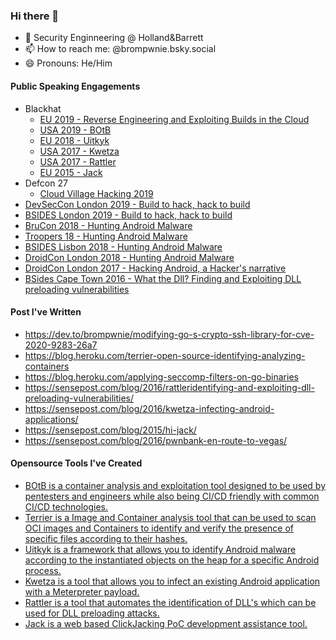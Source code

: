 ### Hi there 👋

- 🔭 Security Enginneering @ Holland&Barrett
- 📫 How to reach me: @brompwnie.bsky.social
- 😄 Pronouns: He/Him

#### Public Speaking Engagements

- Blackhat 
  - [EU 2019 - Reverse Engineering and Exploiting Builds in the Cloud](https://www.blackhat.com/eu-19/briefings/schedule/#reverse-engineering-and-exploiting-builds-in-the-cloud-17287)
  - [USA 2019 - BOtB](https://www.blackhat.com/us-19/arsenal/schedule/index.html#break-out-the-box-botb-container-analysis-exploitation-and-cicd-tool-14988)
  - [EU 2018 - Uitkyk](https://www.blackhat.com/eu-18/arsenal/schedule/index.html#uitkyk-identifying-malware-via-runtime-memory-analysis-12569)
  - [USA 2017 - Kwetza](https://www.blackhat.com/us-17/arsenal/schedule/#kwetza-7994)
  - [USA 2017 - Rattler](https://www.blackhat.com/us-17/arsenal/schedule/#rattler-7993)
  - [EU 2015 - Jack](https://www.blackhat.com/eu-15/arsenal.html#jack)
 - Defcon 27
    - [Cloud Village Hacking 2019](https://youtu.be/1FB58EVWAOU)
 - [DevSecCon London 2019 - Build to hack, hack to build](https://www.devseccon.com/london-2019/speaker/chris-le-roy/)
 - [BSIDES London 2019 - Build to hack, hack to build](https://bsideslondon2019.sched.com/event/PAwB/build-to-hack-hack-to-build)
 - [BruCon 2018 - Hunting Android Malware](https://www.youtube.com/watch?v=ar-Oh3865po)
 - [Troopers 18 - Hunting Android Malware](https://www.youtube.com/watch?v=y6pcp3ReRVk&t=56s)
 - [BSIDES Lisbon 2018 - Hunting Android Malware](https://bsideslisbon.org/2018/speakers/)
 - [DroidCon London 2018 - Hunting Android Malware](https://skillsmatter.com/skillscasts/12142-android-malware-hacking-android-to-hunt-malware)
 - [DroidCon London 2017 - Hacking Android, a Hacker's narrative](https://skillsmatter.com/conferences/8265-droidcon-london-2017#program)
 - [BSides Cape Town 2016 - What the Dll? Finding and Exploiting DLL
preloading vulnerabilities](https://www.youtube.com/watch?v=xvluwoPM8v8)

#### Post I've Written
- https://dev.to/brompwnie/modifying-go-s-crypto-ssh-library-for-cve-2020-9283-26a7
- https://blog.heroku.com/terrier-open-source-identifying-analyzing-containers
- https://blog.heroku.com/applying-seccomp-filters-on-go-binaries
- https://sensepost.com/blog/2016/rattleridentifying-and-exploiting-dll-preloading-vulnerabilities/
- https://sensepost.com/blog/2016/kwetza-infecting-android-applications/
- https://sensepost.com/blog/2015/hi-jack/
- https://sensepost.com/blog/2016/pwnbank-en-route-to-vegas/

#### Opensource Tools I've Created

- [BOtB is a container analysis and exploitation tool designed to be used by pentesters and engineers while also being CI/CD friendly with common CI/CD technologies.](https://github.com/brompwnie/botb)
- [Terrier is a Image and Container analysis tool that can be used to scan OCI images and Containers to identify and verify the presence of specific files according to their hashes.](https://github.com/heroku/terrier)
- [Uitkyk is a framework that allows you to identify Android malware according to the instantiated objects on the heap for a specific Android process.](https://github.com/brompwnie/uitkyk)
- [Kwetza is a tool that allows you to infect an existing Android application with a Meterpreter payload.](https://github.com/sensepost/kwetza)
- [Rattler is a tool that automates the identification of DLL's which can be used for DLL preloading attacks.](https://github.com/sensepost/rattler)
- [Jack is a web based ClickJacking PoC development assistance tool.](https://github.com/sensepost/jack)
